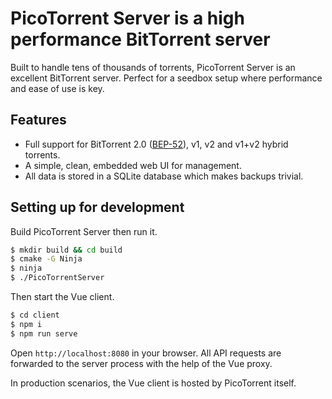 # PicoTorrent Server is a high performance BitTorrent server

Built to handle tens of thousands of torrents, PicoTorrent Server is an
excellent BitTorrent server. Perfect for a seedbox setup where performance
and ease of use is key.

## Features

 * Full support for BitTorrent 2.0 ([BEP-52](http://bittorrent.org/beps/bep_0052.html)),
   v1, v2 and v1+v2 hybrid torrents.
 * A simple, clean, embedded web UI for management.
 * All data is stored in a SQLite database which makes backups trivial.

 ## Setting up for development

 Build PicoTorrent Server then run it.

```sh
$ mkdir build && cd build
$ cmake -G Ninja
$ ninja
$ ./PicoTorrentServer
```

Then start the Vue client.

```sh
$ cd client
$ npm i
$ npm run serve
```

Open `http://localhost:8080` in your browser. All API requests are forwarded to
the server process with the help of the Vue proxy.

In production scenarios, the Vue client is hosted by PicoTorrent itself.
